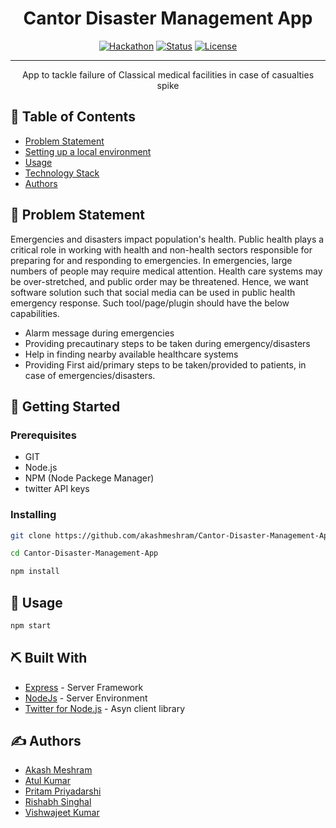<h1 align="center">Cantor Disaster Management App</h1>

<div align="center">

  [![Hackathon](https://img.shields.io/badge/hackathon-SIH-orange.svg)](https://www.sih.gov.in/) 
  [![Status](https://img.shields.io/badge/status-active-success.svg)]()
  [![License](https://img.shields.io/badge/license-MIT-blue.svg)](LICENSE.md)

</div>

---

<p align="center"> App to tackle failure of Classical medical facilities in case of casualties spike
    <br> 
</p>

## 📝 Table of Contents
- [Problem Statement](#problem_statement)
- [Setting up a local environment](#getting_started)
- [Usage](#usage)
- [Technology Stack](#tech_stack)
- [Authors](#authors)

## 🧐 Problem Statement <a name = "problem_statement"></a>
Emergencies and disasters impact population's health. Public health plays a critical role in working with health and non-health sectors responsible for preparing for and responding to emergencies. In emergencies, large numbers of people may require medical attention. Health care systems may be over-stretched, and public order may be threatened. Hence, we want software solution such that social media can be used in public health emergency response. Such tool/page/plugin should have the below capabilities. 

- Alarm message during emergencies 
- Providing precautinary steps to be taken during emergency/disasters 
- Help in finding nearby available healthcare systems 
- Providing First aid/primary steps to be taken/provided to patients, in case of emergencies/disasters.

## 🏁 Getting Started <a name = "getting_started"></a>

### Prerequisites
- GIT
- Node.js
- NPM (Node Packege Manager)
- twitter API keys

### Installing
```sh
git clone https://github.com/akashmeshram/Cantor-Disaster-Management-App.git
```
```sh
cd Cantor-Disaster-Management-App
```
```sh
npm install
```

## 🎈 Usage <a name="usage"></a>
```sh
npm start
```

## ⛏️ Built With <a name = "tech_stack"></a>
- [Express](https://expressjs.com/) - Server Framework
- [NodeJs](https://nodejs.org/en/) - Server Environment
- [Twitter for Node.js](https://www.npmjs.com/package/twitter) - Asyn client library

## ✍️ Authors <a name = "authors"></a>
- [Akash Meshram](https://github.com/akashemeshram)
- [Atul Kumar](https://github.com/)
- [Pritam Priyadarshi](https://github.com/)
- [Rishabh Singhal](https://github.com/)
- [Vishwajeet Kumar](https://github.com/)

